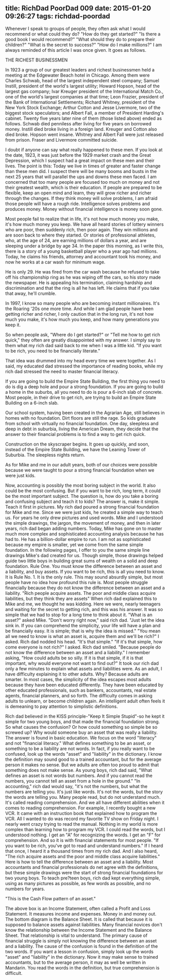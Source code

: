 title: RichDad PoorDad 009
date: 2015-01-20 09:26:27
tags: richdad-poordad
---

Whenever I speak to groups of people, they often ask what I would recommend or what could they do? "How do they get started?" "Is there a good book I would recommend?" "What should they do to prepare their children?" "What is the secret to success?" "How do I make millions?" I am always reminded of this article I was once given. It goes as follows.

THE RICHEST BUSINESSMEN

In 1923 a group of our greatest leaders and richest businessmen held a meeting at the Edgewater Beach hotel in Chicago. Among them were Charles Schwab, head of the largest independent steel company; Samuel Instill, president of the world's largest utility; Howard Hopson, head of the largest gas company; Ivar Kreuger president of the International Match Co., one of the world's largest companies at that time; Leon Frazier, president of the Bank of International Settlements; Richard Whitney, president of the New York Stock Exchange; Arthur Cotton and Jesse Livermore, two of the biggest stock speculators; and Albert Fall, a member of President Harding's cabinet. Twenty five years later nine of them (those listed above) ended as follows. Schwab died penniless after living for five years on borrowed money. Instill died broke living in a foreign land. Kreuger and Cotton also died broke. Hopson went insane. Whitney and Albert Fall were just released from prison. Fraser and Livermore committed suicide.

I doubt if anyone can say what really happened to these men. If you look at the date, 1923, it was just before the 1929 market crash and the Great Depression, which I suspect had a great impact on these men and their lives. The point is this: Today we live in times of greater and faster change than these men did. I suspect there will be many booms and busts in the next 25 years that will parallel the ups and downs these men faced. I am concerned that too many people are focused too much on money and not their greatest wealth, which is their education. If people are prepared to be flexible, keep an open mind and learn, they will grow richer and richer through the changes. If they think money will solve problems, I am afraid those people will have a rough ride. Intelligence solves problems and produces money. Money without financial intelligence is money soon gone.

Most people fail to realize that in life, it's not how much money you make, it's how much money you keep. We have all heard stories of lottery winners who are poor, then suddenly rich, then poor again. They win millions and are soon back to where they started. Or stories of professional athletes, who, at the age of 24, are earning millions of dollars a year, and are sleeping under a bridge by age 34. In the paper this morning, as I write this, there is a story of a young basketball player who a year ago had millions. Today, he claims his friends, attorney and accountant took his money, and now he works at a car wash for minimum wage.

He is only 29. He was fired from the car wash because he refused to take off his championship ring as he was wiping off the cars, so his story made the newspaper. He is appealing his termination, claiming hardship and discrimination and that the ring is all he has left. He claims that if you take that away, he'll crumble.

In 1997, I know so many people who are becoming instant millionaires. It's the Roaring '20s one more time. And while I am glad people have been getting richer and richer, I only caution that in the long run, it's not how much you make, it's how much you keep, and how many generations you keep it.

So when people ask, "Where do I get started?" or "Tell me how to get rich quick," they often are greatly disappointed with my answer. I simply say to them what my rich dad said back to me when I was a little kid. "If you want to be rich, you need to be financially literate."

That idea was drummed into my head every time we were together. As I said, my educated dad stressed the importance of reading books, while my rich dad stressed the need to master financial literacy.

If you are going to build the Empire State Building, the first thing you need to do is dig a deep hole and pour a strong foundation. If you are going to build a home in the suburbs, all you need to do is pour a 6-inch slab of concrete. Most people, in their drive to get rich, are trying to build an Empire State Building on a 6-inch slab.

Our school system, having been created in the Agrarian Age, still believes in homes with no foundation. Dirt floors are still the rage. So kids graduate from school with virtually no financial foundation. One day, sleepless and deep in debt in suburbia, living the American Dream, they decide that the answer to their financial problems is to find a way to get rich quick.

Construction on the skyscraper begins. It goes up quickly, and soon, instead of the Empire State Building, we have the Leaning Tower of Suburbia. The sleepless nights return.

As for Mike and me in our adult years, both of our choices were possible because we were taught to pour a strong financial foundation when we were just kids.

Now, accounting is possibly the most boring subject in the world. It also could be the most confusing. But if you want to be rich, long term, it could be the most important subject. The question is, how do you take a boring and confusing subject and teach it to kids? The answer is, make it simple. Teach it first in pictures.
My rich dad poured a strong financial foundation for Mike and me. Since we were just kids, he created a simple way to teach us. For years he only drew pictures and used words. Mike and I understood the simple drawings, the jargon, the movement of money, and then in later years, rich dad began adding numbers. Today, Mike has gone on to master much more complex and sophisticated accounting analysis because he has had to. He has a billion-dollar empire to run. I am not as sophisticated because my empire is smaller, yet we come from the same simple foundation. In the following pages, I offer to you the same simple line drawings Mike's dad created for us. Though simple, those drawings helped guide two little boys in building great sums of wealth on a solid and deep foundation.
Rule One. You must know the difference between an asset and a liability, and buy assets. If you want to be rich, this is all you need to know. It is Rule No. 1. It is the only rule. This may sound absurdly simple, but most people have no idea how profound this rule is. Most people struggle financially because they do not know the difference between an asset and a liability.
"Rich people acquire assets. The poor and middle class acquire liabilities, but they think they are assets"
When rich dad explained this to Mike and me, we thought he was kidding. Here we were, nearly teenagers and waiting for the secret to getting rich, and this was his answer. It was so simple that we had to stop for a long time to think about it.
"What is an asset?" asked Mike.
"Don't worry right now," said rich dad. "Just let the idea sink in. If you can comprehend the simplicity, your life will have a plan and be financially easy. It is simple; that is why the idea is missed."
"You mean all we need to know is what an asset is, acquire them and we'll be rich?" I asked.
Rich dad nodded his head. "It's that simple."
"If it's that simple, how come everyone is not rich?" I asked.
Rich dad smiled. "Because people do not know the difference
between an asset and a liability."
I remember asking, "How could adults be so silly. If it is that simple, if it is that important, why would everyone not want to find out?"
It took our rich dad only a few minutes to explain what assets and liabilities were.
As an adult, I have difficulty explaining it to other adults. Why? Because adults are smarter. In most cases, the simplicity of the idea escapes most adults because they have been educated differently. They have been educated by other educated professionals, such as bankers, accountants, real estate agents, financial planners, and so forth. The difficulty comes in asking adults to unlearn, or become children again. An intelligent adult often feels it is demeaning to pay attention to simplistic definitions.

Rich dad believed in the KISS principle-"Keep It Simple Stupid"-so he kept it simple for two young boys, and that made the financial foundation strong.
So what causes the confusion? Or how could something so simple be so screwed up? Why would someone buy an asset that was really a liability. The answer is found in basic education.
We focus on the word "literacy" and not "financial literacy." What defines something to be an asset, or something to be a liability are not words. In fact, if you really want to be confused, look up the words "asset" and "liability" in the dictionary. I know the definition may sound good to a trained accountant, but for the average person it makes no sense. But we adults are often too proud to admit that something does not make sense.
As young boys, rich dad said, "What defines an asset is not words but numbers. And if you cannot read the numbers, you cannot tell an asset from a hole in the ground."
"In accounting," rich dad would say, "it's not the numbers, but what the numbers are telling you. It's just like words. It's not the words, but the story the words are telling you.
Many people read, but do not understand much. It's called reading comprehension. And we all have different abilities when it comes to reading comprehension. For example, I recently bought a new VCR. It came with an instruction book that explained how to program the VCR. All I wanted to do was record my favorite TV show on Friday night. I nearly went crazy trying to read the manual. Nothing in my world is more complex than learning how to program my VCR. I could read the words, but I understood nothing. I get an "A" for recognizing the words. I get an "F" for comprehension. And so it is with financial statements for most people.
"If you want to be rich, you've got to read and understand numbers." If I heard that once, I heard it a thousand times from my rich dad. And I also heard, "The rich acquire assets and the poor and middle class acquire liabilities."
Here is how to tell the difference between an asset and a liability. Most accountants and financial professionals do net agree with the definitions, but these simple drawings were the start of strong financial foundations for two young boys.
To teach pre?teen boys, rich dad kept everything simple, using as many pictures as possible, as few words as possible, and no numbers for years.

"This is the Cash Flow pattern of an asset."

The above box is an Income Statement, often called a Profit and Loss Statement. It measures income and expenses. Money in and money out. The bottom diagram is the Balance Sheet. It is called that because it is
supposed to balance assets against liabilities. Many financial novices don't know the relationship between the Income Statement and the Balance Sheet. That relationship is vital to understand.
The primary cause of financial struggle is simply not knowing the difference between an asset and a liability. The cause of the confusion is found in the definition of the two words. If you want a lesson in confusion, simply look up the words "asset" and "liability" in the dictionary.
Now it may make sense to trained accountants, but to the average person, it may as well be written in Mandarin. You read the words in the definition, but true comprehension is difficult.

